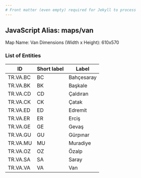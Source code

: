 ```yaml
---
# Front matter (even empty) required for Jekyll to process
---
```


## JavaScript Alias: maps/van

Map Name: Van
Dimensions (Width x Height): 610x570





### List of Entities

ID | Short label | Label
---|---|---|
TR.VA.BC | BC | Bahçesaray
TR.VA.BK | BK | Başkale
TR.VA.CD | CD | Çaldıran
TR.VA.CK | CK | Çatak		
TR.VA.ED | ED | Edremit
TR.VA.ER | ER | Erciş
TR.VA.GE | GE | Gevaş
TR.VA.GU | GU | Gürpınar		
TR.VA.MU | MU | Muradiye
TR.VA.OZ | OZ | Özalp
TR.VA.SA | SA | Saray
TR.VA.VA | VA | Van